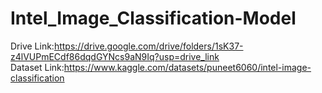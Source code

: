 # Intel_Image_Classification-Model
Drive Link:https://drive.google.com/drive/folders/1sK37-z4lVUPmECdf86dqdGYNcs9aN9Iq?usp=drive_link  
Dataset Link:https://www.kaggle.com/datasets/puneet6060/intel-image-classification
